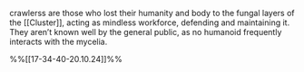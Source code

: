 crawlerss are those who lost their humanity and body to the fungal layers of the [[Cluster]], acting as mindless workforce, defending and maintaining it.  
They aren’t known well by the general public, as no humanoid frequently interacts with the mycelia. 

%%[[17-34-40-20.10.24]]%%